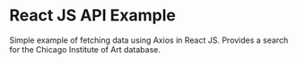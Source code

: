 # React JS API Example

Simple example of fetching data using Axios in React JS. Provides a search for the Chicago Institute of Art database.
